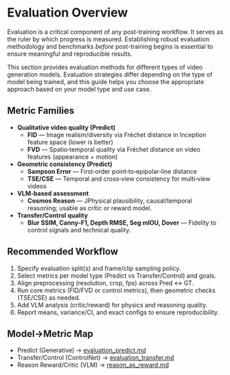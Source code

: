 # Evaluation Overview

Evaluation is a critical component of any post-training workflow. It serves as the ruler by which progress is measured. Establishing robust evaluation methodology and benchmarks *before* post-training begins is essential to ensure meaningful and reproducible results.

This section provides evaluation methods for different types of video generation models. Evaluation strategies differ depending on the type of model being trained, and this guide helps you choose the appropriate approach based on your model type and use case.

## Metric Families

- **Qualitative video quality (Predict)**
    - **FID** — Image realism/diversity via Fréchet distance in Inception feature space (lower is better)
    - **FVD** — Spatio‑temporal quality via Fréchet distance on video features (appearance + motion)
- **Geometric consistency (Predict)**
    - **Sampson Error** — First‑order point‑to‑epipolar‑line distance
    - **TSE/CSE** — Temporal and cross‑view consistency for multi‑view videos
- **VLM‑based assessment**
    - **Cosmos Reason** — JPhysical plausibility, causal/temporal reasoning; usable as critic or reward model.
- **Transfer/Control quality**
    - **Blur SSIM, Canny‑F1, Depth RMSE, Seg mIOU, Dover** — Fidelity to control signals and technical quality.

## Recommended Workflow

1. Specify evaluation split(s) and frame/clip sampling policy.
2. Select metrics per model type (Predict vs Transfer/Control) and goals.
3. Align preprocessing (resolution, crop, fps) across Pred ↔ GT.
4. Run core metrics (FID/FVD or control metrics), then geometric checks (TSE/CSE) as needed.
5. Add VLM analysis (critic/reward) for physics and reasoning quality.
6. Report means, variance/CI, and exact configs to ensure reproducibility.

## Model→Metric Map

- Predict (Generative) → [evaluation_predict.md](evaluation_predict.md)
- Transfer/Control (ControlNet) → [evaluation_transfer.md](evaluation_transfer.md)
- Reason Reward/Critic (VLM) → [reason_as_reward.md](reason_as_reward.md)
